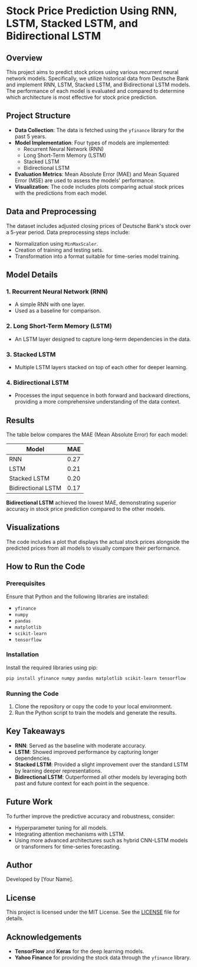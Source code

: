 
# Stock Price Prediction Using RNN, LSTM, Stacked LSTM, and Bidirectional LSTM

## Overview
This project aims to predict stock prices using various recurrent neural network models. Specifically, we utilize historical data from Deutsche Bank and implement RNN, LSTM, Stacked LSTM, and Bidirectional LSTM models. The performance of each model is evaluated and compared to determine which architecture is most effective for stock price prediction.

## Project Structure
- **Data Collection**: The data is fetched using the `yfinance` library for the past 5 years.
- **Model Implementation**: Four types of models are implemented:
  - Recurrent Neural Network (RNN)
  - Long Short-Term Memory (LSTM)
  - Stacked LSTM
  - Bidirectional LSTM
- **Evaluation Metrics**: Mean Absolute Error (MAE) and Mean Squared Error (MSE) are used to assess the models' performance.
- **Visualization**: The code includes plots comparing actual stock prices with the predictions from each model.

## Data and Preprocessing
The dataset includes adjusted closing prices of Deutsche Bank's stock over a 5-year period. Data preprocessing steps include:
- Normalization using `MinMaxScaler`.
- Creation of training and testing sets.
- Transformation into a format suitable for time-series model training.

## Model Details
### 1. Recurrent Neural Network (RNN)
- A simple RNN with one layer.
- Used as a baseline for comparison.

### 2. Long Short-Term Memory (LSTM)
- An LSTM layer designed to capture long-term dependencies in the data.

### 3. Stacked LSTM
- Multiple LSTM layers stacked on top of each other for deeper learning.

### 4. Bidirectional LSTM
- Processes the input sequence in both forward and backward directions, providing a more comprehensive understanding of the data context.

## Results
The table below compares the MAE (Mean Absolute Error) for each model:

| Model               | MAE   |
|---------------------|-------|
| RNN                 | 0.27  |
| LSTM                | 0.21  |
| Stacked LSTM        | 0.20  |
| Bidirectional LSTM  | 0.17  |

**Bidirectional LSTM** achieved the lowest MAE, demonstrating superior accuracy in stock price prediction compared to the other models.

## Visualizations
The code includes a plot that displays the actual stock prices alongside the predicted prices from all models to visually compare their performance.

## How to Run the Code
### Prerequisites
Ensure that Python and the following libraries are installed:
- `yfinance`
- `numpy`
- `pandas`
- `matplotlib`
- `scikit-learn`
- `tensorflow`

### Installation
Install the required libraries using pip:
```bash
pip install yfinance numpy pandas matplotlib scikit-learn tensorflow
```

### Running the Code
1. Clone the repository or copy the code to your local environment.
2. Run the Python script to train the models and generate the results.

## Key Takeaways
- **RNN**: Served as the baseline with moderate accuracy.
- **LSTM**: Showed improved performance by capturing longer dependencies.
- **Stacked LSTM**: Provided a slight improvement over the standard LSTM by learning deeper representations.
- **Bidirectional LSTM**: Outperformed all other models by leveraging both past and future context for each point in the sequence.

## Future Work
To further improve the predictive accuracy and robustness, consider:
- Hyperparameter tuning for all models.
- Integrating attention mechanisms with LSTM.
- Using more advanced architectures such as hybrid CNN-LSTM models or transformers for time-series forecasting.

## Author
Developed by [Your Name].

## License
This project is licensed under the MIT License. See the [LICENSE](LICENSE) file for details.

## Acknowledgements
- **TensorFlow** and **Keras** for the deep learning models.
- **Yahoo Finance** for providing the stock data through the `yfinance` library.
